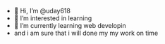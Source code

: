- 👋 Hi, I’m @uday618
- 👀 I’m interested in learning
- 🌱 I’m currently learning web developin
- and i am sure that i will done my my work on time

<!---
uday618/uday618 is a ✨ special ✨ repository because its `README.md` (this file) appears on your GitHub profile.
You can click the Preview link to take a look at your changes.
--->
